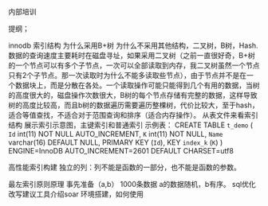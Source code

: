 内部培训

提纲；

innodb 索引结构
	为什么采用B+树 为什么不采用其他结构，二叉树，B树，Hash. 数据的查询速度主要耗时在磁盘寻址，如果采用二叉树（之前一直很好奇，B+树的一个节点可以有多个子节点，一次可以全部读取到内存，我二叉树虽然一个节点只有2个子节点。那一次读取时为什么不能多读取些节点），由于节点并不是在一个数据块上，而是分散在各处。一个读取操作可能只能得到几个有用的数据，当树的高度很大的，磁盘操作次数很大，B树的每个节点存储有完整的数据，这样导致树的高度比较高，而且b树的数据遍历需要遍历整棵树，代价比较大，至于hash，适合等值查找，不适合对于范围查询和排序（适合内存操作）。
	从表文件来看索引结构
        展示索引示意图，主键索引和普通索引
示例表：
CREATE TABLE `t_demo` (
  `Id` int(11) NOT NULL AUTO_INCREMENT,
  `K` int(11) NOT NULL,
  `Name` varchar(16) DEFAULT NULL,
  PRIMARY KEY (`Id`),
  KEY `index_k` (`K`)
) ENGINE=InnoDB AUTO_INCREMENT=2601 DEFAULT CHARSET=utf8

高性能索引构建
	独立的列：列不能是函数的一部分，也不能是函数的参数。

最左索引原则原理
	事先准备（a,b） 1000条数据 a的数据随机，b有序。
sql优化改写建议工具介绍soar
	环境搭建，如何使用

